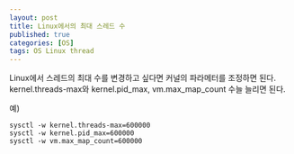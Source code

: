 ```yaml
---
layout: post
title: Linux에서의 최대 스레드 수
published: true
categories: [OS]
tags: OS Linux thread
--- 
```

Linux에서 스레드의 최대 수를 변경하고 싶다면 커널의 파라메터를 조정하면 된다.  
kernel.threads-max와 kernel.pid_max, vm.max_map_count 수늘 늘리면 된다.  

예)  
```
sysctl -w kernel.threads-max=600000
sysctl -w kernel.pid_max=600000
sysctl -w vm.max_map_count=600000
```  
  